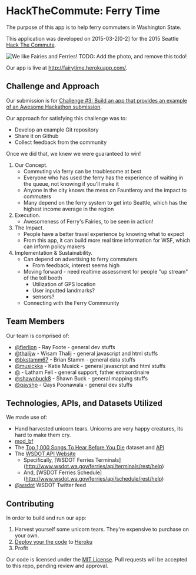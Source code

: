 # HackTheCommute: Ferry Time

The purpose of this app is to help ferry commuters in Washington State.

This application was developed on 2015-03-2[0-2] for the 2015 Seattle [Hack The Commute](http://hackthecommute.seattle.gov).

![We like Fairies and Ferries!](https://raw.github.com/bkstamm67/HackTheCommute/blob/master/ferrytime/Ferry_Wenatchee_enroute_to_Bainbridge_Island_WA.jpg)
TODO: Add the photo, and remove this todo!

Our app is live at http://fairytime.herokuapp.com/.

## Challenge and Approach

Our submission is for [Challenge #3: Build an app that provides an example of an Awesome Hackathon submission](http://example.com/this-also-goes-nowhere).

Our approach for satisfying this challenge was to:

- Develop an example Git repository
- Share it on Github
- Collect feedback from the community

Once we did that, we knew we were guaranteed to win!

1.  Our Concept.
    - Commuting via ferry can be troublesome at best
    - Everyone who has used the ferry has the experience of waiting in the queue, not knowing if you'll make it
    - Anyone in the city knows the mess on Fauntleroy and the impact to commuters
    - Many depend on the ferry system to get into Seattle, which has the highest income average in the region
2.  Execution.
    - Awesomeness of Ferry's Fairies, to be seen in action!
3.  The Impact.
    - People have a better travel experience by knowing what to expect
    - From this app, it can build more real time information for WSF, which can inform policy makers 
4.  Implementation & Sustainability.
    - Can depend on advertising to ferry commuters 
      - From feedback, interest seems high
    - Moving forward - need realtime assessment for people "up stream" of the toll booth
      - Utilization of GPS location
      - User inputted landmarks?
      - sensors?
    - Connecting with the Ferry Commnunity

## Team Members

Our team is comprised of:

- [@fierlion](http://github.com/fierlion) - Ray Foote - general dev stuffs
- [@thalijw](http://github.com/thalijw) - Wisam Thalij - general javascript and html stuffs
- [@bkstamm67](http://github.com/bkstamm67) - Brian Stamm - general data stuffs
- [@musickka](http://github.com/musickka) - Katie Musick - general javascript and html stuffs
- [@]() - Latham Fell - general support, father extraordinaire
- [@shawnbuck8](http://github.com/shawnbuck8) - Shawn Buck - general mapping stuffs
- [@qayshp](http://github.com/qayshp) - Qays Poonawala - general dev stuffs

## Technologies, APIs, and Datasets Utilized

We made use of:

- Hand harvested unicorn tears. Unicorns are very happy creatures, its hard to make them cry.
- [mod_bf](http://modbf.sourceforge.net/)
- The [Top 1,000 Songs To Hear Before You Die](https://opendata.socrata.com/Fun/Top-1-000-Songs-To-Hear-Before-You-Die/ed74-c6ni) dataset and [API](http://dev.socrata.com/foundry/#/opendata.socrata.com/ed74-c6ni)
- The [WSDOT API Website](http://wsdot.wa.gov/traffic/api/)
    - Specifically, [WSDOT Ferries Terminals] (http://www.wsdot.wa.gov/ferries/api/terminals/rest/help)
    - And, [WSDOT Ferries Schedule] (http://www.wsdot.wa.gov/ferries/api/schedule/rest/help)
- [@wsdot](https://twitter.com/wsdot) WSDOT Twitter feed

## Contributing

In order to build and run our app:

1. Harvest yourself some unicorn tears. They're expensive to purchase on your own.
2. [Deploy your the code](https://github.com/masylum/Brainfuck-on-Rails) to [Heroku](http://heroku.com)
3. Profit

Our code is licensed under the [MIT License](LICENSE.md). Pull requests will be accepted to this repo, pending review and approval.
